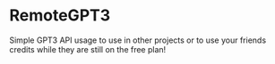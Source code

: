 # RemoteGPT3
Simple GPT3 API usage to use in other projects or to use your friends credits while they are still on the free plan!
